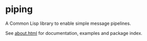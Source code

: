 piping
======

A Common Lisp library to enable simple message pipelines.

See [about.html](http://shinmera.github.io/piping/) for documentation, examples and package index.
